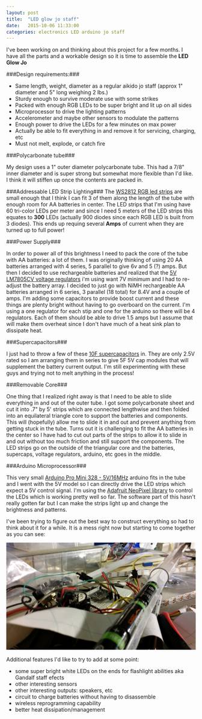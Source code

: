 ```yaml
---
layout: post
title:  "LED glow jo staff"
date:   2015-10-06 11:33:00
categories: electronics LED arduino jo staff
---
```


I've been working on and thinking about this project for a few months.  I have all the parts and a workable design so it is time to assemble the **LED Glow Jo**


###Design requirements:###

* Same length, weight, diameter as a regular aikido jo staff (approx 1" diameter and 5" long weighing 2 lbs.)
* Sturdy enough to survive moderate use with some strikes
* Packed with enough RGB LEDs to be super bright and lit up on all sides
* Microprocessor to drive the lighting patterns
* Accelerometer and maybe other sensors to modulate the patterns
* Enough power to drive the LEDs for a few minutes on max power
* Actually be able to fit everything in and remove it for servicing, charging, etc
* Must not melt, explode, or catch fire

###Polycarbonate tube###

My design uses a 1" outer diameter polycarbonate tube. This had a 7/8" inner diameter and is super strong but somewhat more flexible than I'd like. I think it will stiffen up once the contents are packed in.

###Addressable LED Strip Lighting###
The [WS2812 RGB led strips](https://www.sparkfun.com/products/12025) are small enough that I think I can fit 3 of them along the length of the tube with enough room for AA batteries in center.  The LED strips that I'm using have 60 tri-color LEDs per meter and since I need 5 meters of the LED strips this equates to **300** LEDs (actually 900 diodes since each RGB LED is built from 3 diodes). This ends up requing several **Amps** of current when they are turned up to full power!

###Power Supply###

In order to power all of this brightness I need to pack the core of the tube with AA batteries: a lot of them. I was originally thinking of using 20 AA batteries arranged with 4 series, 5 parallel to give 6v and 5 (?) amps. But then I decided to use rechargeable batteries and realized that the [5V LM7805CV voltage regulators](https://www.sparkfun.com/products/107) i'm using want 7V minimum and I had to re-adjust the battery array. I decided to just go with NiMH rechargeable AA batteries arranged in 6 series, 3 parallel (18 total) for 8.4V and a couple of amps. I'm adding some capacitors to provide boost current and these things are plenty bright without having to go overboard on the current. I'm using a one regulator for each stip and one for the arduino so there will be 4 regulators. Each of them should be able to drive 1.5 amps but I assume that will make them overheat since I don't have much of a heat sink plan to dissipate heat.


###Supercapacitors###

I just had to throw a few of these [10F supercapacitors](https://www.sparkfun.com/products/746) in. They are only 2.5V rated so I am arranging them in series to give 5F 5V cap modules that will supplement the battery current output. I'm still experimenting with these guys and trying not to melt anything in the process!

###Removable Core###

One thing that I realized right away is that I need to be able to slide everything in and out of the outer tube. I got some polycarbonate sheet and cut it into .7" by 5' strips which are connected lengthwise and then folded into an equilateral triangle core to support the batteries and components. This will (hopefully) allow me to slide it in and out and prevent anything from getting stuck in the tube. Turns out it is challenging to fit the AA batteries in the center so I have had to cut out parts of the strips to allow it to slide in and out without too much friction and still support the components. The LED strips go on the outside of the triangular core and the batteries, supercaps, voltage regulators, arduino, etc goes in the middle.

###Arduino Microprocessor###

This very small [Arduino Pro Mini 328 - 5V/16MHz](https://www.sparkfun.com/products/11113) arduino fits in the tube and I went with the 5V model so I can directly drive the LED strips which expect a 5V control signal. I'm using the [Adafruit NeoPixel library](https://github.com/adafruit/Adafruit_NeoPixel) to control the LEDs which is working pretty well so far. The software part of this hasn't really gotten far but I can make the strips light up and change the brightness and patterns.

I've been trying to figure out the best way to construct everything so had to think about it for a while. It is a mess right now but starting to come together as you can see:

<img src="/images/20151008_095038.jpg">

Additional features I'd like to try to add at some point:
* some super bright white LEDs on the ends for flashlight abilities aka Gandalf staff efects
* other interesting sensors
* other interesting outputs: speakers, etc
* circuit to charge batteries without having to disassemble
* wireless reprogramming capability
* better heat dissipation/management 


